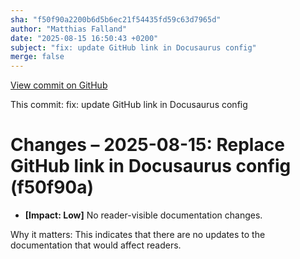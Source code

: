 ```yaml
---
sha: "f50f90a2200b6d5b6ec21f54435fd59c63d7965d"
author: "Matthias Falland"
date: "2025-08-15 16:50:43 +0200"
subject: "fix: update GitHub link in Docusaurus config"
merge: false
---
```


[View commit on GitHub](https://github.com/TheTrustedAdvisor/FabricAdoptionFramework/commit/f50f90a2200b6d5b6ec21f54435fd59c63d7965d)

This commit: fix: update GitHub link in Docusaurus config

# Changes – 2025-08-15: Replace GitHub link in Docusaurus config (f50f90a)

- **[Impact: Low]** No reader-visible documentation changes.

Why it matters: This indicates that there are no updates to the documentation that would affect readers.
